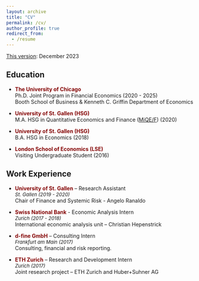 ```yaml
---
layout: archive
title: "CV"
permalink: /cv/
author_profile: true
redirect_from:
  - /resume
---
```


[This version](../files/CavaleriFilippo_CV.pdf): December 2023 
<!---  Coming soon. --->

## Education
*  <span style="color:#840404"> **The University of Chicago**  </span> \
  Ph.D. Joint Program in Financial Economics  (2020 - 2025)\
  Booth School of Business & Kenneth C. Griffin Department of Economics

* <span style="color:#840404"> **University of St. Gallen (HSG)**  </span> \
  M.A. HSG in Quantitative Economics and Finance ([MiQE/F](https://www.unisg.ch/de/studium/programme/master/quantitative-economics-and-finance-miqe-f/)) (2020)

* <span style="color:#840404"> **University of St. Gallen (HSG)**  </span> \
  B.A. HSG in Economics (2018)

*  <span style="color:#840404"> **London School of Economics (LSE)**  </span> \
  Visiting Undergraduate Student (2016)

## Work Experience
* <span style="color:#840404"> **University of St. Gallen**  </span> – Research Assistant\
   <font size="2"> _St. Gallen (2019 - 2020)_ </font> \
  Chair of Finance and Systemic Risk - Angelo Ranaldo

* <span style="color:#840404"> **Swiss National Bank**  </span> - Economic Analysis Intern\
   <font size="2"> _Zurich (2017 - 2018)_ </font>\
  International economic analysis unit – Christian Hepenstrick

* <span style="color:#840404"> **d-fine GmbH**  </span> – Consulting Intern\
   <font size="2"> _Frankfurt am Main (2017)_ </font> \
  Consulting, financial and risk reporting.

* <span style="color:#840404"> **ETH Zurich**  </span> – Research and Development Intern\
  <font size="2"> _Zurich (2017)_  </font>  \
  Joint research project – ETH Zurich and Huber+Suhner AG

